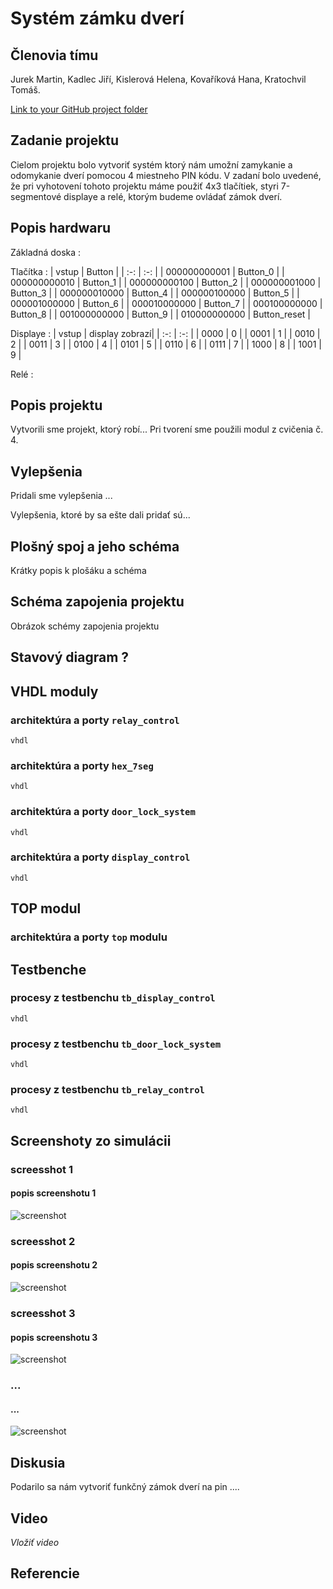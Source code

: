 # Systém zámku dverí

## Členovia tímu
Jurek Martin, Kadlec Jiří, Kislerová Helena, Kovaříková Hana, Kratochvil Tomáš.

[Link to your GitHub project folder](https://github.com/Krakenuz/Digital-electronics-1-Project)

## Zadanie projektu
Cielom projektu bolo vytvoriť systém ktorý nám umožní zamykanie a odomykanie dverí pomocou 4 miestneho PIN kódu. V zadaní bolo uvedené, že pri vyhotovení tohoto projektu máme použiť 4x3 tlačítiek, styri 7-segmentové displaye a relé, ktorým budeme ovládať zámok dverí.

## Popis hardwaru
Základná doska :


Tlačítka :
| vstup | Button |
|  :-: | :-: | 
| 000000000001 | Button_0 |
| 000000000010 | Button_1 |
| 000000000100 | Button_2 |
| 000000001000 | Button_3 |
| 000000010000 | Button_4 |
| 000000100000 | Button_5 |
| 000001000000 | Button_6 |
| 000010000000 | Button_7 |
| 000100000000 | Button_8 |
| 001000000000 | Button_9 |
| 010000000000 | Button_reset |

Displaye :
| vstup | display zobrazí|
|  :-: | :-: | 
| 0000 | 0 |
| 0001 | 1 |
| 0010 | 2 |
| 0011 | 3 |
| 0100 | 4 |
| 0101 | 5 |
| 0110 | 6 |
| 0111 | 7 |
| 1000 | 8 |
| 1001 | 9 |

Relé :

## Popis projektu
Vytvorili sme projekt, ktorý robí...
Pri tvorení sme použili modul z cvičenia č. 4.

## Vylepšenia
Pridali sme vylepšenia ...

Vylepšenia, ktoré by sa ešte dali pridať sú...

## Plošný spoj a jeho schéma
Krátky popis k plošáku a schéma

## Schéma zapojenia projektu
Obrázok schémy zapojenia projektu

## Stavový diagram ?

## VHDL moduly
### architektúra a porty `relay_control`
```vhdl ```
### architektúra a porty `hex_7seg`
```vhdl ```
### architektúra a porty `door_lock_system`
```vhdl ```
### architektúra a porty `display_control`
```vhdl ```

## TOP modul
### architektúra a porty `top` modulu

## Testbenche
### procesy z testbenchu `tb_display_control`
```vhdl ```
### procesy z testbenchu `tb_door_lock_system`
```vhdl ```
### procesy z testbenchu `tb_relay_control`
```vhdl ```

## Screenshoty zo simulácii
### screesshot 1 
#### popis screenshotu 1
![screenshot](/Images/scr1.png)
### screesshot 2
#### popis screenshotu 2
![screenshot](/Images/scr2.png)
### screesshot 3
#### popis screenshotu 3
![screenshot](/Images/scr2.png)
### ...
#### ...
![screenshot](/Images/scr4.png)

## Diskusia
Podarilo sa nám vytvoriť funkčný zámok dverí na pin ....

## Video
*Vložiť video*

## Referencie

